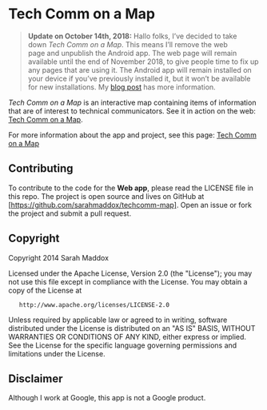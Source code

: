 # Tech Comm on a Map

> **Update on October 14th, 2018:** Hallo folks, I’ve decided to take down _Tech Comm on a Map_. 
This means I’ll remove the web page and unpublish the Android app. The web page will remain
available until the end of November 2018, to give people time to fix up any pages that are using it.
The Android app will remain installed on your device if you’ve previously installed it, but it won’t
be available for new installations. My
[blog post](https://ffeathers.wordpress.com/2018/10/14/shutting-down-tech-comm-on-a-map)
has more information.

_Tech Comm on a Map_ is an interactive map containing items of information
that are of interest to technical communicators. See it in action on the
web: [Tech Comm on a Map](http://sarahmaddox.github.io/techcomm-map/).

For more information about the app and project, see
this page:
[Tech Comm on a Map](http://ffeathers.wordpress.com/tech-comm-on-a-map/)

## Contributing

To contribute to the code for the **Web app**, please read the LICENSE file in this
repo. The project is open source and lives on GitHub at
[https://github.com/sarahmaddox/techcomm-map]. Open an issue or fork the project and submit
a pull request.

## Copyright

Copyright 2014 Sarah Maddox

   Licensed under the Apache License, Version 2.0 (the "License");
   you may not use this file except in compliance with the License.
   You may obtain a copy of the License at

       http://www.apache.org/licenses/LICENSE-2.0

   Unless required by applicable law or agreed to in writing, software
   distributed under the License is distributed on an "AS IS" BASIS,
   WITHOUT WARRANTIES OR CONDITIONS OF ANY KIND, either express or implied.
   See the License for the specific language governing permissions and
   limitations under the License.

## Disclaimer

Although I work at Google, this app is not a Google product.
